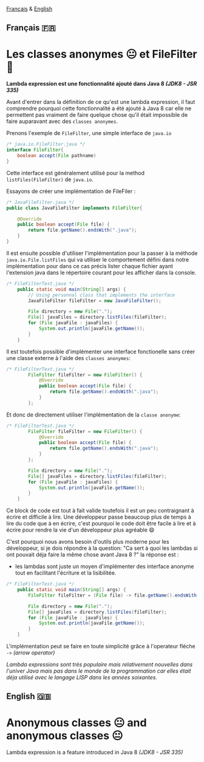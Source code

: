 

[Français](#français-)
&
[English](#english-)


## Français 🇫🇷

# Les classes anonymes 😐 et FileFilter 📁


**Lambda expression est une fonctionnalité ajouté dans Java 8 *(JDK8 - JSR 335)***


Avant d'entrer dans la définition de ce qu'est une lambda expression, il faut comprendre pourquoi cette fonctionnalité a été ajouté à Java 8 car elle ne permettent pas vraiment de faire quelque chose qu'il était impossible de faire auparavant avec des `classes anonymes`.

Prenons l'exemple de `FileFilter`, une simple interface de `java.io`

```java
/* java.io.FileFilter.java */
interface FileFilter{
    boolean accept(File pathname)
}
```

Cette interface est généralement utilisé pour la method `listFiles(FileFilter)` de `java.io`.

Essayons de créer une implémentation de FileFiler :

```java
/* JavaFileFilter.java */
public class JavaFileFilter implements FileFilter{

    @Override
    public boolean accept(File file) {
        return file.getName().endsWith(".java");
    }
}
```

Il est ensuite possible d'utiliser l'implémentation pour la passer à la méthode `java.io.File.listFiles` qui va utiliser le comportement défini dans notre implémentation pour dans ce cas précis lister chaque fichier ayant l'extension java dans le répertoire courant pour les afficher dans la console.

```java
/* FileFilterTest.java */
    public static void main(String[] args) {
        // Using personnal class that implements the interface
        JavaFileFilter fileFilter = new JavaFileFilter();

        File directory = new File(".");
        File[] javaFiles = directory.listFiles(fileFilter);
        for (File javaFile : javaFiles) {
            System.out.println(javaFile.getName());
        }
    }
```

Il est toutefois possible d'implémenter une interface fonctionelle sans créer une classe externe à l'aide des `classes anonymes`:

```java
/* FileFilterTest.java */
        FileFilter fileFilter = new FileFilter() {
            @Override
            public boolean accept(File file) {
                return file.getName().endsWith(".java");
            }
        };
```
Et donc de directement utiliser l'implémentation de la `classe anonyme`:

```java
/* FileFilterTest.java */
        FileFilter fileFilter = new FileFilter() {
            @Override
            public boolean accept(File file) {
                return file.getName().endsWith(".java");
            }
        };

        File directory = new File(".");
        File[] javaFiles = directory.listFiles(fileFilter);
        for (File javaFile : javaFiles) {
            System.out.println(javaFile.getName());
        }
    }
```
Ce block de code est tout à fait valide toutefois il est un peu contraignant à écrire et difficile à lire.
Une développeur passe beaucoup plus de temps à lire du code que à en écrire, c'est pourquoi le code doit être facile à lire et à écrire pour rendre la vie d'un développeur plus agréable 😄

C'est pourquoi nous avons besoin d'outils plus moderne pour les développeur, si je dois répondre à la question: "Ca sert à quoi les lambdas si ont pouvait déja faire la même chose avant Java 8 ?" la réponse est :
- les lambdas sont juste un moyen d'implémenter des interface anonyme tout en facilitant l'écriture et la lisibilitée.

```java 
/* FileFilterTest.java */
    public static void main(String[] args) {
        FileFilter fileFilter = (File file) -> file.getName().endsWith(".java");

        File directory = new File(".");
        File[] javaFiles = directory.listFiles(fileFilter);
        for (File javaFile : javaFiles) {
            System.out.println(javaFile.getName());
        }
    }
```

L'implémentation peut se faire en toute simplicité grâce à l'operateur fléche `->` *(arrow operator)*



*Lambda expressions sont très populaire mais relativement nouvelles dans l'univer Java mais pas dans le monde de la programmation car elles était déja utilisé avec le langage LISP dans les années soixantes.*


## English 🇬🇧

# Anonymous classes 😐 and anonymous classes 😐 

Lambda expression is a feature introduced in Java 8 *(JDK8 - JSR 335)*